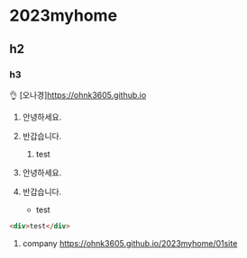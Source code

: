 # 2023myhome
## h2
### h3
👌
[오나경]https://ohnk3605.github.io
1. 안녕하세요.
1. 반갑습니다.
   1. test

1. 안녕하세요.
1. 반갑습니다.
   - test

``` html
<div>test</div>
 ``` 

1. company https://ohnk3605.github.io/2023myhome/01site